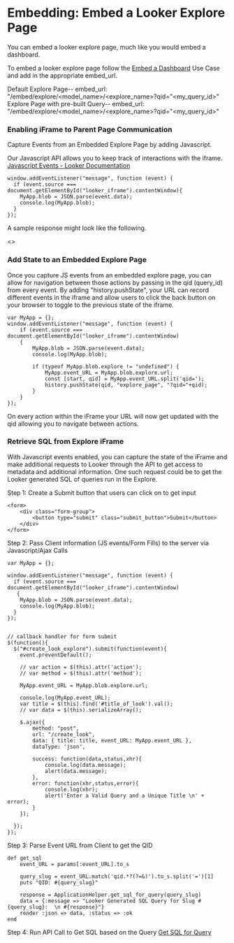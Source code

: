 
# Embedding: Embed a Looker Explore Page

You can embed a looker explore page, much like you would embed a dashboard. 

To embed a looker explore page follow the [Embed a Dashboard](https://discourse.looker.com/t/javascript-embedded-iframe-events/2298 "Embedding") Use Case and add in the appropriate embed_url. 

Default Explore Page-- embed_url: "/embed/explore/<model_name>/<explore_name>?qid="<my_query_id>"
Explore Page with pre-built Query-- embed_url: "/embed/explore/<model_name>/<explore_name>?qid="<my_query_id>"


### Enabling iFrame to Parent Page Communication
Capture Events from an Embedded Explore Page by adding Javascript. 

Our Javascript API allows you to keep track of interactions with the iframe. [Javascript Events - Looker Documentation](https://discourse.looker.com/t/javascript-embedded-iframe-events/2298 "JS Events")

```
window.addEventListener("message", function (event) {
  if (event.source === document.getElementById("looker_iframe").contentWindow){
    MyApp.blob = JSON.parse(event.data); 
    console.log(MyApp.blob);
  }
});
```

A sample response might look like the following.

<<INSERT IMAGE>>


### Add State to an Embedded Explore Page

Once you capture JS events from an embedded explore page, you can allow for navigation between those actions by passing in the qid (query_id) from every event. By adding "history.pushState", your URL can record different events in the iframe and allow users to click the back button on your browser to toggle to the previous state of the iframe. 

```
var MyApp = {};
window.addEventListener("message", function (event) {
	if (event.source === document.getElementById("looker_iframe").contentWindow)
	{
		MyApp.blob = JSON.parse(event.data); 
		console.log(MyApp.blob);

		if (typeof MyApp.blob.explore != "undefined") {
			MyApp.event_URL = MyApp.blob.explore.url;
			const [start, qid] = MyApp.event_URL.split('qid=');
			history.pushState(qid, "explore_page", "?qid="+qid);
		}
	}
});
```

On every action within the iFrame your URL will now get updated with the qid allowing you to navigate between actions.


### Retrieve SQL from Explore iFrame

With Javascript events enabled, you can capture the state of the iFrame and make additional requests to Looker through the API to get access to metadata and additional information. One such request could be to get the Looker generated SQL of queries run in the Explore. 


Step 1: Create a Submit button that users can click on to get input 
```
<form>
  	<div class="form-group">
		<button type="submit" class="submit_button">Submit</button>  
	</div>
</form>
```

Step 2: 
Pass Client information (JS events/Form Fills) to the server via Javascript/Ajax Calls 
```
var MyApp = {};

window.addEventListener("message", function (event) {
  if (event.source === document.getElementById("looker_iframe").contentWindow)
   {
    MyApp.blob = JSON.parse(event.data); 
    console.log(MyApp.blob);
  }
});


// callback handler for form submit
$(function(){
  $("#create_look_explore").submit(function(event){
    event.preventDefault();

    // var action = $(this).attr('action');
    // var method = $(this).attr('method');

    MyApp.event_URL = MyApp.blob.explore.url;

    console.log(MyApp.event_URL);
    var title = $(this).find('#title_of_look').val();
    // var data = $(this).serializeArray();

    $.ajax({
		method: "post",
		url: "/create_look",
		data: { title: title, event_URL: MyApp.event_URL }, 
		dataType: 'json', 
 
		success: function(data,status,xhr){
			console.log(data.message);
			alert(data.message);
		},
		error: function(xhr,status,error){
			console.log(xhr);
			alert('Enter a Valid Query and a Unique Title \n' + error);
		}
	});

  });
});

```


Step 3: Parse Event URL from Client to get the QID
```
def get_sql
	event_URL = params[:event_URL].to_s

	query_slug = event_URL.match('qid.*?(?=&)').to_s.split('=')[1]
	puts "QID: #{query_slug}"

	response = ApplicationHelper.get_sql_for_query(query_slug)
	data = {:message => "Looker Generated SQL Query for Slug #{query_slug}:  \n #{response}"}
	render :json => data, :status => :ok
end
```


Step 4: Run API Call to Get SQL based on the Query
[Get SQL for Query](https://github.com/llooker/powered_by_modules/blob/master/Modules/API%20Calls/get_sql_for_query.rb)  







